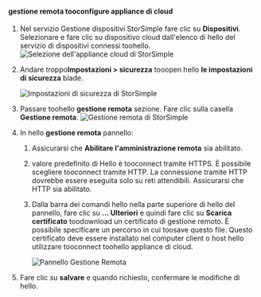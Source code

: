 
#### <a name="tooconfigure-remote-management-on-cloud-appliance"></a>gestione remota tooconfigure appliance di cloud

1. Nel servizio Gestione dispositivi StorSimple fare clic su **Dispositivi**. Selezionare e fare clic su dispositivo cloud dall'elenco di hello del servizio di dispositivi connessi toohello.
    ![Selezione dell'appliance cloud di StorSimple](./media/storsimple-8000-configure-remote-management-http-device/sca-remote-manage1.png)

2. Andare troppo**Impostazioni > sicurezza** tooopen hello **le impostazioni di sicurezza** blade.

     ![Impostazioni di sicurezza di StorSimple](./media/storsimple-8000-configure-remote-management-http-device/sca-remote-manage2.png)

3. Passare toohello **gestione remota** sezione. Fare clic sulla casella **Gestione remota**.
     ![Gestione remota di StorSimple](./media/storsimple-8000-configure-remote-management-http-device/sca-remote-manage3.png)

4. In hello **gestione remota** pannello:

    1. Assicurarsi che **Abilitare l'amministrazione remota** sia abilitato.
    2. valore predefinito di Hello è tooconnect tramite HTTPS. È possibile scegliere tooconnect tramite HTTP. La connessione tramite HTTP dovrebbe essere eseguita solo su reti attendibili. Assicurarsi che HTTP sia abilitato.
    3. Dalla barra dei comandi hello nella parte superiore di hello del pannello, fare clic su **... Ulteriori** e quindi fare clic su **Scarica certificato** toodownload un certificato di gestione remoto. È possibile specificare un percorso in cui toosave questo file. Questo certificato deve essere installato nel computer client o host hello utilizzare tooconnect toohello appliance di cloud.

        ![Pannello Gestione Remota](./media/storsimple-8000-configure-remote-management-http-device/sca-remote-manage4.png)
5. Fare clic su **salvare** e quando richiesto, confermare le modifiche di hello.
